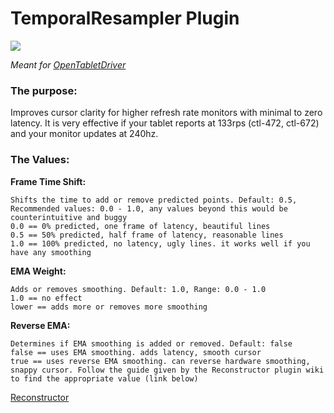 # TemporalResampler Plugin

[![](https://img.shields.io/github/downloads/shmkle/TemporalResampler/total.svg)](https://github.com/shmkle/TemporalResampler/releases/latest)

*Meant for [OpenTabletDriver](https://github.com/OpenTabletDriver/OpenTabletDriver)*


### The purpose:
Improves cursor clarity for higher refresh rate monitors with minimal to zero latency. It is very effective if your tablet reports at 133rps (ctl-472, ctl-672) and your monitor updates at 240hz.

### The Values:

**Frame Time Shift:**

    Shifts the time to add or remove predicted points. Default: 0.5, Recommended values: 0.0 - 1.0, any values beyond this would be counterintuitive and buggy
    0.0 == 0% predicted, one frame of latency, beautiful lines
    0.5 == 50% predicted, half frame of latency, reasonable lines
    1.0 == 100% predicted, no latency, ugly lines. it works well if you have any smoothing

    
**EMA Weight:** 

    Adds or removes smoothing. Default: 1.0, Range: 0.0 - 1.0
    1.0 == no effect
    lower == adds more or removes more smoothing

    
**Reverse EMA:** 

    Determines if EMA smoothing is added or removed. Default: false
    false == uses EMA smoothing. adds latency, smooth cursor
    true == uses reverse EMA smoothing. can reverse hardware smoothing, snappy cursor. Follow the guide given by the Reconstructor plugin wiki to find the appropriate value (link below)

[Reconstructor](https://github.com/X9VoiD/VoiDPlugins/wiki/)
